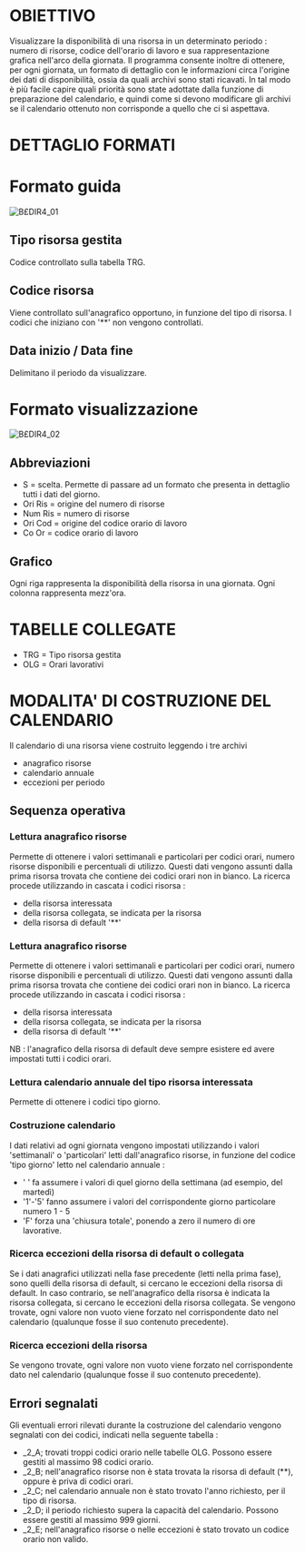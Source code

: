 # OBIETTIVO
Visualizzare la disponibilità di una risorsa in un determinato periodo :  numero di risorse, codice dell'orario di lavoro e sua rappresentazione grafica nell'arco della giornata.
Il programma consente inoltre di ottenere, per ogni giornata, un formato di dettaglio con le informazioni circa l'origine dei dati di disponibilità, ossia da quali archivi sono stati ricavati.
In tal modo è più facile capire quali priorità sono state adottate dalla funzione di preparazione del calendario, e quindi come si devono modificare gli archivi se il calendario ottenuto non corrisponde a quello che ci si aspettava.
# DETTAGLIO FORMATI
# Formato guida

![B£DIR4_01](http://localhost:3000/immagini/MBDOC_OGG-P_B£DIR4/BXDIR4_01.png)
## Tipo risorsa gestita
Codice controllato sulla tabella TRG.
## Codice risorsa
Viene controllato sull'anagrafico opportuno, in funzione del tipo di risorsa. I codici che iniziano con '\*\*' non vengono controllati.
## Data inizio / Data fine
Delimitano il periodo da visualizzare.
# Formato visualizzazione

![B£DIR4_02](http://localhost:3000/immagini/MBDOC_OGG-P_B£DIR4/BXDIR4_02.png)
## Abbreviazioni

- S = scelta. Permette di passare ad un formato che presenta in dettaglio tutti i dati del giorno.
- Ori Ris = origine del numero di risorse
- Num Ris = numero di risorse
- Ori Cod = origine del codice orario di lavoro
- Co Or = codice orario di lavoro


## Grafico
Ogni riga rappresenta la disponibilità della risorsa in una giornata. Ogni colonna rappresenta mezz'ora.
# TABELLE COLLEGATE

- TRG  =    Tipo risorsa gestita
- OLG  =    Orari lavorativi

# MODALITA' DI COSTRUZIONE DEL CALENDARIO
Il calendario di una risorsa viene costruito leggendo i tre archivi

- anagrafico risorse
- calendario annuale
- eccezioni per periodo


## Sequenza operativa
### Lettura anagrafico risorse
Permette di ottenere i valori settimanali e particolari per codici orari, numero risorse disponibili e percentuali di utilizzo. Questi dati vengono assunti dalla prima risorsa trovata che contiene dei codici orari non in bianco. La ricerca procede utilizzando in cascata i codici risorsa : 

- della risorsa interessata
- della risorsa collegata, se indicata per la risorsa
- della risorsa di default '\*\*'

### Lettura anagrafico risorse
Permette di ottenere i valori settimanali e particolari per codici orari, numero risorse disponibili e percentuali di utilizzo. Questi dati vengono assunti dalla prima risorsa trovata che contiene dei codici orari non in bianco. La ricerca procede utilizzando in cascata i codici risorsa : 

- della risorsa interessata
- della risorsa collegata, se indicata per la risorsa
- della risorsa di default '\*\*'

NB :  l'anagrafico della risorsa di default deve sempre esistere ed avere impostati tutti i codici orari.

### Lettura calendario annuale del tipo risorsa interessata
Permette di ottenere i codici tipo giorno.
### Costruzione calendario
I dati relativi ad ogni giornata vengono impostati utilizzando i valori 'settimanali' o 'particolari' letti dall'anagrafico risorse, in funzione del codice 'tipo giorno' letto nel calendario annuale : 

- ' ' fa assumere i valori di quel giorno della settimana (ad esempio, del martedì)
- '1'-'5' fanno assumere i valori del corrispondente giorno particolare numero 1 - 5
- 'F' forza una 'chiusura totale', ponendo a zero il numero di ore lavorative.


### Ricerca eccezioni della risorsa di default o collegata
Se i dati anagrafici utilizzati nella fase precedente (letti nella prima fase), sono quelli della risorsa di default, si cercano le eccezioni della risorsa di default. In caso contrario, se nell'anagrafico della risorsa è indicata la risorsa collegata, si cercano le eccezioni della risorsa collegata.
Se vengono trovate, ogni valore non vuoto viene forzato nel corrispondente dato nel calendario (qualunque fosse il suo contenuto precedente).
### Ricerca eccezioni della risorsa
Se vengono trovate, ogni valore non vuoto viene forzato nel corrispondente dato nel calendario (qualunque fosse il suo contenuto precedente).
## Errori segnalati
Gli eventuali errori rilevati durante la costruzione del calendario vengono segnalati con dei codici, indicati nella seguente tabella : 

 - _2_A; trovati troppi codici orario nelle tabelle OLG. Possono essere gestiti al massimo 98 codici orario.
 - _2_B; nell'anagrafico risorse non è stata trovata la risorsa di default (\*\*), oppure è priva di codici orari.
 - _2_C; nel calendario annuale non è stato trovato l'anno richiesto, per il tipo di risorsa.
 - _2_D; il periodo richiesto supera la capacità del calendario. Possono essere gestiti al massimo 999 giorni.
 - _2_E; nell'anagrafico risorse o nelle eccezioni è stato trovato un codice orario non valido.

